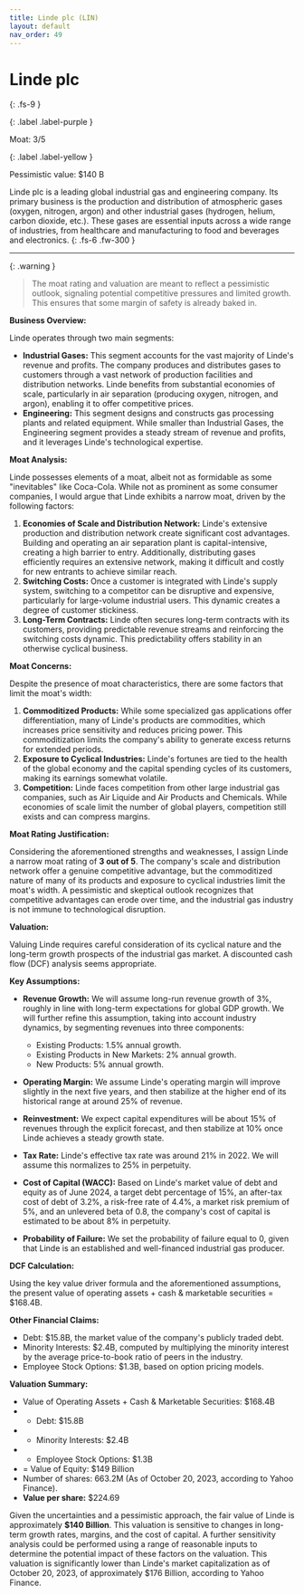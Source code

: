 ```yaml
---
title: Linde plc (LIN)
layout: default
nav_order: 49
---
```


# Linde plc
{: .fs-9 }

{: .label .label-purple }

Moat: 3/5

{: .label .label-yellow }

Pessimistic value: $140 B

Linde plc is a leading global industrial gas and engineering company. Its primary business is the production and distribution of atmospheric gases (oxygen, nitrogen, argon) and other industrial gases (hydrogen, helium, carbon dioxide, etc.).  These gases are essential inputs across a wide range of industries, from healthcare and manufacturing to food and beverages and electronics.
{: .fs-6 .fw-300 }

---

{: .warning } 
>The moat rating and valuation are meant to reflect a pessimistic outlook, signaling potential competitive pressures and limited growth. This ensures that some margin of safety is already baked in.

**Business Overview:**

Linde operates through two main segments:

* **Industrial Gases:** This segment accounts for the vast majority of Linde's revenue and profits. The company produces and distributes gases to customers through a vast network of production facilities and distribution networks. Linde benefits from substantial economies of scale, particularly in air separation (producing oxygen, nitrogen, and argon), enabling it to offer competitive prices. 
* **Engineering:** This segment designs and constructs gas processing plants and related equipment. While smaller than Industrial Gases, the Engineering segment provides a steady stream of revenue and profits, and it leverages Linde's technological expertise.

**Moat Analysis:**

Linde possesses elements of a moat, albeit not as formidable as some "inevitables" like Coca-Cola. While not as prominent as some consumer companies, I would argue that Linde exhibits a narrow moat, driven by the following factors:

1. **Economies of Scale and Distribution Network:** Linde's extensive production and distribution network create significant cost advantages. Building and operating an air separation plant is capital-intensive, creating a high barrier to entry. Additionally, distributing gases efficiently requires an extensive network, making it difficult and costly for new entrants to achieve similar reach.
2. **Switching Costs:** Once a customer is integrated with Linde's supply system, switching to a competitor can be disruptive and expensive, particularly for large-volume industrial users. This dynamic creates a degree of customer stickiness.
3. **Long-Term Contracts:**  Linde often secures long-term contracts with its customers, providing predictable revenue streams and reinforcing the switching costs dynamic. This predictability offers stability in an otherwise cyclical business.

**Moat Concerns:**

Despite the presence of moat characteristics, there are some factors that limit the moat's width:

1. **Commoditized Products:** While some specialized gas applications offer differentiation, many of Linde's products are commodities, which increases price sensitivity and reduces pricing power. This commoditization limits the company's ability to generate excess returns for extended periods.
2. **Exposure to Cyclical Industries:** Linde's fortunes are tied to the health of the global economy and the capital spending cycles of its customers, making its earnings somewhat volatile.
3. **Competition:** Linde faces competition from other large industrial gas companies, such as Air Liquide and Air Products and Chemicals. While economies of scale limit the number of global players, competition still exists and can compress margins.

**Moat Rating Justification:**

Considering the aforementioned strengths and weaknesses, I assign Linde a narrow moat rating of **3 out of 5**. The company's scale and distribution network offer a genuine competitive advantage, but the commoditized nature of many of its products and exposure to cyclical industries limit the moat's width.  A pessimistic and skeptical outlook recognizes that competitive advantages can erode over time, and the industrial gas industry is not immune to technological disruption.

**Valuation:**

Valuing Linde requires careful consideration of its cyclical nature and the long-term growth prospects of the industrial gas market.  A discounted cash flow (DCF) analysis seems appropriate.

**Key Assumptions:**

* **Revenue Growth:**  We will assume long-run revenue growth of 3%, roughly in line with long-term expectations for global GDP growth. We will further refine this assumption, taking into account industry dynamics, by segmenting revenues into three components:
    * Existing Products: 1.5% annual growth.
    * Existing Products in New Markets: 2% annual growth.
    * New Products: 5% annual growth.

* **Operating Margin:**  We assume Linde's operating margin will improve slightly in the next five years, and then stabilize at the higher end of its historical range at around 25% of revenue.

* **Reinvestment:** We expect capital expenditures will be about 15% of revenues through the explicit forecast, and then stabilize at 10% once Linde achieves a steady growth state. 

* **Tax Rate:**  Linde's effective tax rate was around 21% in 2022. We will assume this normalizes to 25% in perpetuity.

* **Cost of Capital (WACC):** Based on Linde's market value of debt and equity as of June 2024, a target debt percentage of 15%, an after-tax cost of debt of 3.2%, a risk-free rate of 4.4%, a market risk premium of 5%, and an unlevered beta of 0.8, the company's cost of capital is estimated to be about 8% in perpetuity.

* **Probability of Failure:**  We set the probability of failure equal to 0, given that Linde is an established and well-financed industrial gas producer.

**DCF Calculation:**

Using the key value driver formula and the aforementioned assumptions, the present value of operating assets + cash & marketable securities = $168.4B. 

**Other Financial Claims:**

* Debt: $15.8B, the market value of the company's publicly traded debt.
* Minority Interests: $2.4B, computed by multiplying the minority interest by the average price-to-book ratio of peers in the industry.
* Employee Stock Options: $1.3B, based on option pricing models.

**Valuation Summary:**

* Value of Operating Assets + Cash & Marketable Securities: $168.4B
* - Debt: $15.8B
* - Minority Interests: $2.4B
* - Employee Stock Options: $1.3B
* = Value of Equity: $149 Billion
* Number of shares: 663.2M (As of October 20, 2023, according to Yahoo Finance).
* **Value per share:** $224.69 

Given the uncertainties and a pessimistic approach, the fair value of Linde is approximately **$140 Billion**.  This valuation is sensitive to changes in long-term growth rates, margins, and the cost of capital.  A further sensitivity analysis could be performed using a range of reasonable inputs to determine the potential impact of these factors on the valuation. This valuation is significantly lower than Linde's market capitalization as of October 20, 2023, of approximately $176 Billion, according to Yahoo Finance.